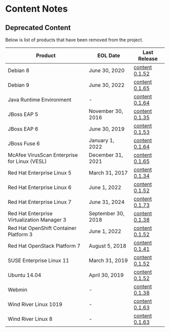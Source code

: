 # Content Notes

## Deprecated Content
Below is list of products that have been removed from the project.

| Product                                      | EOL Date           | Last Release                                                                       |
|----------------------------------------------|--------------------|------------------------------------------------------------------------------------|
| Debian 8                                     | June 30, 2020      | [content 0.1.52](https://github.com/ComplianceAsCode/content/releases/tag/v0.1.52) |
| Debian 9                                     | June 30, 2022      | [content 0.1.65](https://github.com/ComplianceAsCode/content/releases/tag/v0.1.65) |
| Java Runtime Environment                     | -                  | [content 0.1.64](https://github.com/ComplianceAsCode/content/releases/tag/v0.1.64) |
| JBoss EAP 5                                  | November 30, 2016  | [content 0.1.35](https://github.com/ComplianceAsCode/content/releases/tag/v0.1.35) |
| JBoss EAP 6                                  | June 30, 2019      | [content 0.1.53](https://github.com/ComplianceAsCode/content/releases/tag/v0.1.53) |
| JBoss Fuse 6                                 | January 1, 2022    | [content 0.1.64](https://github.com/ComplianceAsCode/content/releases/tag/v0.1.64) |
| McAfee VirusScan Enterprise for Linux (VESL) | December 31, 2021  | [content 0.1.65](https://github.com/ComplianceAsCode/content/releases/tag/v0.1.65) |
| Red Hat Enterprise Linux 5                   | March 31, 2017     | [content 0.1.34](https://github.com/ComplianceAsCode/content/releases/tag/v0.1.34) |
| Red Hat Enterprise Linux 6                   | June 1, 2022       | [content 0.1.52](https://github.com/ComplianceAsCode/content/releases/tag/v0.1.52) |
| Red Hat Enterprise Linux 7                   | June 31, 2024      | [content 0.1.73](https://github.com/ComplianceAsCode/content/releases/tag/v0.1.73) |
| Red Hat Enterprise Virtualization Manager 3  | September 30, 2018 | [content 0.1.38](https://github.com/ComplianceAsCode/content/releases/tag/v0.1.38) |
| Red Hat OpenShift Container Platform 3       | June 1, 2022       | [content 0.1.52](https://github.com/ComplianceAsCode/content/releases/tag/v0.1.52) |
| Red Hat OpenStack Platform 7                 | August 5, 2018     | [content 0.1.41](https://github.com/ComplianceAsCode/content/releases/tag/v0.1.41) |
| SUSE Enterprise Linux 11                     | March 31, 2019     | [content 0.1.52](https://github.com/ComplianceAsCode/content/releases/tag/v0.1.52) |
| Ubuntu 14.04                                 | April 30, 2019     | [content 0.1.52](https://github.com/ComplianceAsCode/content/releases/tag/v0.1.52) |
| Webmin                                       | -                  | [content 0.1.38](https://github.com/ComplianceAsCode/content/releases/tag/v0.1.38) |
| Wind River Linux 1019                        | -                  | [content 0.1.63](https://github.com/ComplianceAsCode/content/releases/tag/v0.1.63) |
| Wind River Linux 8                           | -                  | [content 0.1.63](https://github.com/ComplianceAsCode/content/releases/tag/v0.1.63) |
